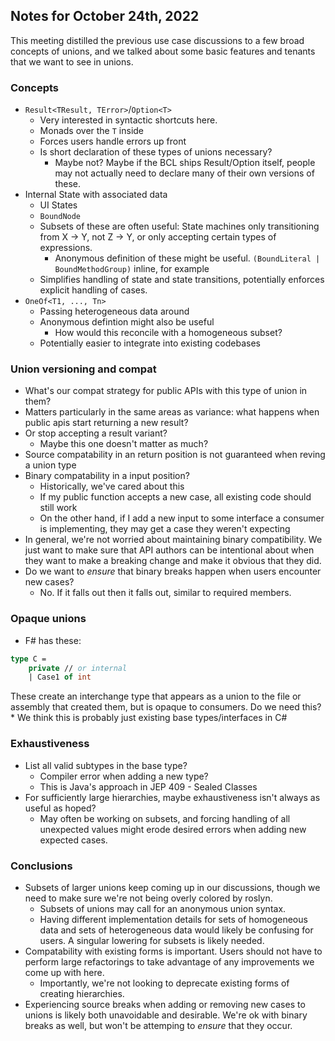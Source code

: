 ## Notes for October 24th, 2022

This meeting distilled the previous use case discussions to a few broad concepts of unions, and we talked about some basic features and tenants that we want to see in unions.

### Concepts

* `Result<TResult, TError>`/`Option<T>`
    * Very interested in syntactic shortcuts here.
    * Monads over the `T` inside
    * Forces users handle errors up front
    * Is short declaration of these types of unions necessary?
        * Maybe not? Maybe if the BCL ships Result/Option itself, people may not actually need to declare many of their own versions of these.
* Internal State with associated data
    * UI States
    * `BoundNode`
    * Subsets of these are often useful: State machines only transitioning from X -> Y, not Z -> Y, or only accepting certain types of expressions.
        * Anonymous definition of these might be useful. `(BoundLiteral | BoundMethodGroup)` inline, for example
    * Simplifies handling of state and state transitions, potentially enforces explicit handling of cases.
* `OneOf<T1, ..., Tn>`
    * Passing heterogeneous data around
    * Anonymous defintion might also be useful
        * How would this reconcile with a homogeneous subset?
    * Potentially easier to integrate into existing codebases

### Union versioning and compat

* What's our compat strategy for public APIs with this type of union in them?
* Matters particularly in the same areas as variance: what happens when public apis start returning a new result?
* Or stop accepting a result variant?
    * Maybe this one doesn't matter as much?
* Source compatability in an return position is not guaranteed when reving a union type
* Binary compatability in a input position?
    * Historically, we've cared about this
    * If my public function accepts a new case, all existing code should still work
    * On the other hand, if I add a new input to some interface a consumer is implementing, they may get a case they weren't expecting
* In general, we're not worried about maintaining binary compatibility. We just want to make sure that API authors can be intentional about when they
  want to make a breaking change and make it obvious that they did.
* Do we want to _ensure_ that binary breaks happen when users encounter new cases?
    * No. If it falls out then it falls out, similar to required members.

### Opaque unions

* F# has these:
```fs
type C =
    private // or internal
    | Case1 of int
```

  These create an interchange type that appears as a union to the file or assembly that created them, but is opaque to consumers. Do we need this?
    * We think this is probably just existing base types/interfaces in C#

### Exhaustiveness

* List all valid subtypes in the base type?
    * Compiler error when adding a new type?
    * This is Java's approach in JEP 409 - Sealed Classes
* For sufficiently large hierarchies, maybe exhaustiveness isn't always as useful as hoped?
    * May often be working on subsets, and forcing handling of all unexpected values might erode desired errors when adding new expected cases.

### Conclusions

* Subsets of larger unions keep coming up in our discussions, though we need to make sure we're not being overly colored by roslyn.
    * Subsets of unions may call for an anonymous union syntax.
    * Having different implementation details for sets of homogeneous data and sets of heterogeneous data would likely be confusing for users. A singular lowering
      for subsets is likely needed.
* Compatability with existing forms is important. Users should not have to perform large refactorings to take advantage of any improvements we come up with here.
    * Importantly, we're not looking to deprecate existing forms of creating hierarchies.
* Experiencing source breaks when adding or removing new cases to unions is likely both unavoidable and desirable. We're ok with binary breaks as well, but won't
  be attemping to _ensure_ that they occur.
